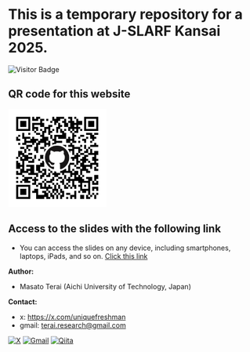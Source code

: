# This is a temporary repository for a presentation at J-SLARF Kansai 2025.
![Visitor Badge](https://visitor-badge.laobi.icu/badge?page_id=masato-terai.JSLARF_Kansai_2025)


<h2>QR code for this website</h2>
<img src="qrcode.png" alt="QR code" width="200">

## Access to the slides with the following link
- You can access the slides on any device, including smartphones, laptops, iPads, and so on.
[Click this link](https://masato-terai.github.io/JSLARF_Kansai_2025/#/title-slide)

**Author:** 
- Masato Terai (Aichi University of Technology, Japan)

**Contact:**
- x: https://x.com/uniquefreshman
- gmail: terai.research@gmail.com

[![X](https://img.shields.io/badge/X-1DA1F2?style=flat&logo=twitter&logoColor=white)](https://x.com/uniquefreshman)
[![Gmail](https://img.shields.io/badge/Gmail-D14836?style=flat&logo=gmail&logoColor=white)](mailto:terai.research@gmail.com)
[![Qiita](https://img.shields.io/badge/Qiita-55C500?style=flat&logo=qiita&logoColor=white)](https://qiita.com/masato-terai)

